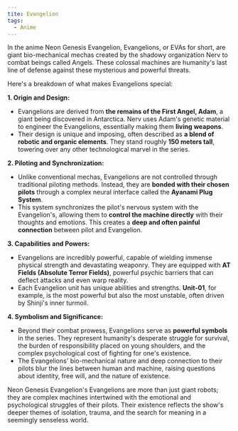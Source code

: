 ```yaml
---
tite: Evangelion
tags:
  - Anime
---
```

In the anime Neon Genesis Evangelion, Evangelions, or EVAs for short, are giant bio-mechanical mechas created by the shadowy organization Nerv to combat beings called Angels. These colossal machines are humanity's last line of defense against these mysterious and powerful threats.

Here's a breakdown of what makes Evangelions special:

**1. Origin and Design:**

* Evangelions are derived from **the remains of the First Angel, Adam**, a giant being discovered in Antarctica. Nerv uses Adam's genetic material to engineer the Evangelions, essentially making them **living weapons**.
* Their design is unique and imposing, often described as **a blend of robotic and organic elements**. They stand roughly **150 meters tall**, towering over any other technological marvel in the series.

**2. Piloting and Synchronization:**

* Unlike conventional mechas, Evangelions are not controlled through traditional piloting methods. Instead, they are **bonded with their chosen pilots** through a complex neural interface called the **Ayanami Plug System**.
* This system synchronizes the pilot's nervous system with the Evangelion's, allowing them to **control the machine directly** with their thoughts and emotions. This creates a **deep and often painful connection** between pilot and Evangelion.

**3. Capabilities and Powers:**

* Evangelions are incredibly powerful, capable of wielding immense physical strength and devastating weaponry. They are equipped with **AT Fields (Absolute Terror Fields)**, powerful psychic barriers that can deflect attacks and even warp reality.
* Each Evangelion unit has unique abilities and strengths. **Unit-01**, for example, is the most powerful but also the most unstable, often driven by Shinji's inner turmoil.

**4. Symbolism and Significance:**

* Beyond their combat prowess, Evangelions serve as **powerful symbols** in the series. They represent humanity's desperate struggle for survival, the burden of responsibility placed on young shoulders, and the complex psychological cost of fighting for one's existence.
* The Evangelions' bio-mechanical nature and deep connection to their pilots blur the lines between human and machine, raising questions about identity, free will, and the nature of existence.

Neon Genesis Evangelion's Evangelions are more than just giant robots; they are complex machines intertwined with the emotional and psychological struggles of their pilots. Their existence reflects the show's deeper themes of isolation, trauma, and the search for meaning in a seemingly senseless world.